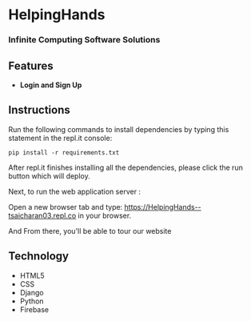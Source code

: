 # HelpingHands
### Infinite Computing Software Solutions

<!-- Share recipes from your virtual fridge and find out which ones you can make from your ingredients. -->


## Features
- **Login and Sign Up**


## Instructions
Run the following commands to install dependencies by typing this statement in the repl.it console:
```
pip install -r requirements.txt
```

After repl.it finishes installing all the dependencies, please click the run button which will deploy.

Next, to run the web application server :

Open a new browser tab and type: https://HelpingHands--tsaicharan03.repl.co in your browser.

And From there, you'll be able to tour our website

## Technology
- HTML5
- CSS
- Django
- Python
- Firebase
